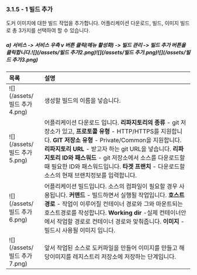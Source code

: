 ### 3.1.5 - 1 빌드 추가

도커 이미지에 대한 빌드 작업을 추가합니다. 어플리케이션 다운로드, 빌드, 이미지 빌드로 총 3가지를 선택하여 할 수 있습니다.

##### a\) 서비스 -&gt; 서비스 우측 v 버튼 클릭\(메뉴 활성화\) -&gt; 빌드 관리 -&gt; 빌드 추가 버튼을 클릭합니다.![](/assets/빌드 추가2.png)![](/assets/빌드 추가.png)![](/assets/빌드 추가3.png)

| **목록** | **설명** |
| :--- | :--- |
| ![](/assets/빌드 추가4.png) | 생성할 빌드의 이름을 넣습니다. |
| ![](/assets/빌드 추가5.png) | 어플리케이션 다운로드 입니다. **리파지토리의 종류** - git 저장소가 있고, **프로토콜 유형** - HTTP/HTTPS를 지원합니다. **GIT 저장소 유형** - Private/Common을 지원합니다. **리파지토리 URL** - 받고자 하는 git URL을 넣습니다. **리파지토리 ID와 패스워드** - git 저장소에서 소스를 다운로드할 때 필요한 ID와 패스워드입니다. **타겟 프랜치** - 다운로드할 소스의 현재 브랜치정보를 입력합니다. |
| ![](/assets/빌드 추가6.png) | 어플리케이션 빌드입니다. 소스의 컴파일이 필요할 경우 사용됩니다. **커맨드** - 빌드하면서 실행될 작업입니다. **호스트 경로** - 작업이 이루어질 컨테이너 경로와 그와 마운트되는 호스트경로를 작성합니다.  **Working dir** -실제 컨테이너안에서 작업할 경로로 컨테이너 경로와 맞춰줍니다. **이미지** - 빌드시 사용될 이미지 입니다. |
| ![](/assets/빌드 추가7.png) | 앞서 작업된 소스로 도커파일을 만들어 이미지를 만들고 해당이미지를 레지스트리 저장소에 저장하는 단계입니다. |



